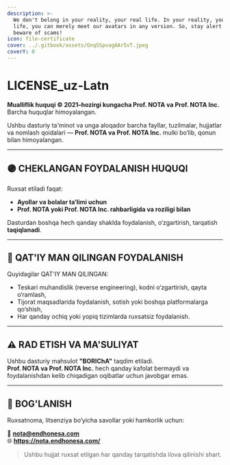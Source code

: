 ```yaml
---
description: >-
  We don't belong in your reality, your real life. In your reality, your real
  life, you can merely meet our avatars in any version. So, stay alert and
  beware of scams!
icon: file-certificate
cover: ../.gitbook/assets/GnqSSpvagAAr5vT.jpeg
coverY: 0
---
```


# LICENSE\_uz-Latn

**Mualliflik huquqi © 2021–hozirgi kungacha Prof. NOTA va Prof. NOTA Inc.**\
Barcha huquqlar himoyalangan.

Ushbu dasturiy ta'minot va unga aloqador barcha fayllar, tuzilmalar, hujjatlar va nomlash qoidalari — **Prof. NOTA va Prof. NOTA Inc.** mulki bo‘lib, qonun bilan himoyalangan.

***

## 🟣 CHEKLANGAN FOYDALANISH HUQUQI

Ruxsat etiladi faqat:

* **Ayollar va bolalar ta’limi uchun**
* **Prof. NOTA yoki Prof. NOTA Inc. rahbarligida va roziligi bilan**

Dasturdan boshqa hech qanday shaklda foydalanish, o‘zgartirish, tarqatish **taqiqlanadi**.

***

## 🚫 QAT'IY MAN QILINGAN FOYDALANISH

Quyidagilar QAT'IY MAN QILINGAN:

* Teskari muhandislik (reverse engineering), kodni o‘zgartirish, qayta o‘ramlash,
* Tijorat maqsadlarida foydalanish, sotish yoki boshqa platformalarga qo‘shish,
* Har qanday ochiq yoki yopiq tizimlarda ruxsatsiz foydalanish.

***

## ⚠️ RAD ETISH VA MA'SULIYAT

Ushbu dasturiy mahsulot **"BORIChA"** taqdim etiladi.\
**Prof. NOTA va Prof. NOTA Inc.** hech qanday kafolat bermaydi va foydalanishdan kelib chiqadigan oqibatlar uchun javobgar emas.

***

## 📮 BOG'LANISH

Ruxsatnoma, litsenziya bo‘yicha savollar yoki hamkorlik uchun:

📧 **nota@endhonesa.com**\
🌐 **https://nota.endhonesa.com/**

> Ushbu hujjat ruxsat etilgan har qanday tarqatishda ilova qilinishi shart.
